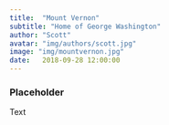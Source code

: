 ```yaml
---
title:  "Mount Vernon"
subtitle: "Home of George Washington"
author: "Scott"
avatar: "img/authors/scott.jpg"
image: "img/mountvernon.jpg"
date:   2018-09-28 12:00:00
---
```


### Placeholder
Text